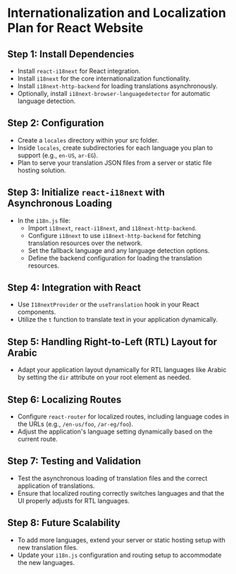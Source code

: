 # Internationalization and Localization Plan for React Website

## Step 1: Install Dependencies

- Install `react-i18next` for React integration.
- Install `i18next` for the core internationalization functionality.
- Install `i18next-http-backend` for loading translations asynchronously.
- Optionally, install `i18next-browser-languagedetector` for automatic language detection.

## Step 2: Configuration

- Create a `locales` directory within your src folder.
- Inside `locales`, create subdirectories for each language you plan to support (e.g., `en-US`, `ar-EG`).
- Plan to serve your translation JSON files from a server or static file hosting solution.

## Step 3: Initialize `react-i18next` with Asynchronous Loading

- In the `i18n.js` file:
  - Import `i18next`, `react-i18next`, and `i18next-http-backend`.
  - Configure `i18next` to use `i18next-http-backend` for fetching translation resources over the network.
  - Set the fallback language and any language detection options.
  - Define the backend configuration for loading the translation resources.

## Step 4: Integration with React

- Use `I18nextProvider` or the `useTranslation` hook in your React components.
- Utilize the `t` function to translate text in your application dynamically.

## Step 5: Handling Right-to-Left (RTL) Layout for Arabic

- Adapt your application layout dynamically for RTL languages like Arabic by setting the `dir` attribute on your root element as needed.

## Step 6: Localizing Routes

- Configure `react-router` for localized routes, including language codes in the URLs (e.g., `/en-us/foo`, `/ar-eg/foo`).
- Adjust the application's language setting dynamically based on the current route.

## Step 7: Testing and Validation

- Test the asynchronous loading of translation files and the correct application of translations.
- Ensure that localized routing correctly switches languages and that the UI properly adjusts for RTL languages.

## Step 8: Future Scalability

- To add more languages, extend your server or static hosting setup with new translation files.
- Update your `i18n.js` configuration and routing setup to accommodate the new languages.
